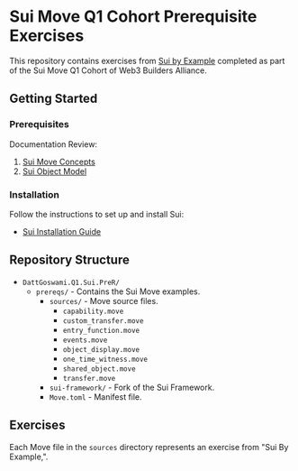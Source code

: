 # Sui Move Q1 Cohort Prerequisite Exercises

This repository contains exercises from [Sui by Example](https://examples.sui.io/index.html) completed as part of the Sui Move Q1 Cohort of Web3 Builders Alliance.

## Getting Started

### Prerequisites

Documentation Review:

1. [Sui Move Concepts](https://docs.sui.io/concepts/sui-move-concepts)
2. [Sui Object Model](https://docs.sui.io/concepts/object-model)

### Installation

Follow the instructions to set up and install Sui:

- [Sui Installation Guide](https://docs.sui.io/guides/developer/getting-started/sui-install#install-sui-binaries)

## Repository Structure

- `DattGoswami.Q1.Sui.PreR/`
  - `prereqs/` - Contains the Sui Move examples.
    - `sources/` - Move source files.
      - `capability.move`
      - `custom_transfer.move`
      - `entry_function.move`
      - `events.move`
      - `object_display.move`
      - `one_time_witness.move`
      - `shared_object.move`
      - `transfer.move`
    - `sui-framework/` - Fork of the Sui Framework.
    - `Move.toml` - Manifest file.

## Exercises

Each Move file in the `sources` directory represents an exercise from "Sui By Example,".
